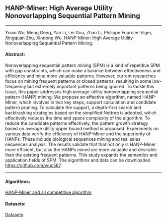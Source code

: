 ## HANP-Miner: High Average Utility Nonoverlapping Sequential Pattern Mining
***

Youxi Wu, Meng Geng, Yan Li, Lei Guo, Zhao Li, Philippe Fournier-Viger, Xingquan Zhu, Xindong Wu. HANP-Miner: High Average Utility Nonoverlapping Sequential Pattern Mining.

#### Abstract:

 Nonoverlapping sequential pattern mining (SPM) is a kind of repetitive SPM with gap constraints, which can make a balance between effectiveness and efficiency and mine more valuable patterns. However, current researches focus on mining frequent patterns or closed patterns, resulting in some low-frequency but extremely important patterns being ignored. To tackle this issue, this paper addresses high average-utility nonoverlapping sequential pattern (HANP) mining. We propose an effective algorithm, named HANP-Miner, which involves in two key steps, support calculation and candidate pattern pruning. To calculate the support, a depth-first search and backtracking strategies based on the simplified Nettree is adopted, which effectively reduces the time and space complexity of the algorithm. To reduce the candidate patterns effectively, the pattern growth strategy based on average utility upper bound method is proposed. Experiments on various data verify the efficiency of HANP-Miner and the superiority of HANPs. These include biological sequences mining and real sales sequences analysis. The results validate that that not only is HANP-Miner more efficient, but also the HANPs mined are more valuable and desirable than the existing frequent patterns. This study expands the semantics and application fields of SPM. The algorithms and data can be downloaded https://github.com/wuc567.
 
---

#### Algorithms:

[HANP-Miner and all competitive algorithm](https://github.com/wuc567/Pattern-Mining/tree/master/HANP-Miner/algorithms)

#### Datasets:
[Datasets](https://github.com/wuc567/Pattern-Mining/tree/master/HANP-Miner/Datasets)  